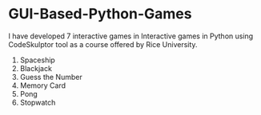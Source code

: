 # GUI-Based-Python-Games

I have developed 7 interactive games in Interactive games in Python using CodeSkulptor tool as a course offered by 
Rice University.

1. Spaceship
2. Blackjack
3. Guess the Number
4. Memory Card
5. Pong
6. Stopwatch
